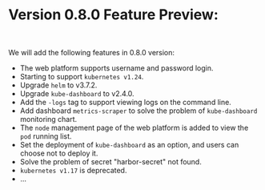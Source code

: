 
# Version 0.8.0 Feature Preview:

<br>

We will add the following features in 0.8.0 version:

* The web platform supports username and password login.
* Starting to support `kubernetes v1.24`.
* Upgrade `helm` to v3.7.2.
* Upgrade `kube-dashboard` to v2.4.0.
* Add the `-logs` tag to support viewing logs on the command line.
* Add dashboard `metrics-scraper` to solve the problem of `kube-dashboard` monitoring chart.
* The `node` management page of the web platform is added to view the `pod` running list.
* Set the deployment of `kube-dashboard` as an option, and users can choose not to deploy it.
* Solve the problem of  secret "harbor-secret" not found.
* `kubernetes v1.17` is deprecated. 
* ...


<br>
